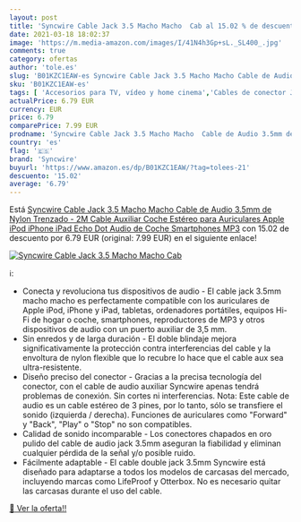 ```yaml
---
layout: post
title: 'Syncwire Cable Jack 3.5 Macho Macho  Cab al 15.02 % de descuento'
date: 2021-03-18 18:02:37
image: 'https://m.media-amazon.com/images/I/41N4h3Gp+sL._SL400_.jpg'
comments: true
category: ofertas
author: 'tole.es'
slug: 'B01KZC1EAW-es Syncwire Cable Jack 3.5 Macho Macho Cable de Audio 3.5mm...'
sku: 'B01KZC1EAW-es'
tags: [ 'Accesorios para TV, vídeo y home cinema','Cables de conector Jack','Cables para TV, vídeo y home cinema','Electrónica','TV, vídeo y home cinema','apple','ipad','iphone','ipod','syncwire', ]
actualPrice: 6.79 EUR
currency: EUR
price: 6.79
comparePrice: 7.99 EUR
prodname: 'Syncwire Cable Jack 3.5 Macho Macho  Cable de Audio 3.5mm de Nylon Trenzado - 2M  Cable Auxiliar Coche Estéreo para Auriculares  Apple iPod  iPhone  iPad  Echo Dot  Audio de Coche  Smartphones  MP3'
country: 'es'
flag: '🇪🇸'
brand: 'Syncwire'
buyurl: 'https://www.amazon.es/dp/B01KZC1EAW/?tag=tolees-21'
descuento: '15.02'
average: '6.79'
---
```


Está [Syncwire Cable Jack 3.5 Macho Macho  Cable de Audio 3.5mm de Nylon Trenzado - 2M  Cable Auxiliar Coche Estéreo para Auriculares  Apple iPod  iPhone  iPad  Echo Dot  Audio de Coche  Smartphones  MP3](https://www.amazon.es/dp/B01KZC1EAW/?tag=tolees-21) con 15.02 de descuento por 6.79 EUR (original: 7.99 EUR) en el siguiente enlace!

[![Syncwire Cable Jack 3.5 Macho Macho  Cab](https://m.media-amazon.com/images/I/41N4h3Gp+sL._SL400_.jpg)](https://www.amazon.es/dp/B01KZC1EAW/?tag=tolees-21)

ℹ️:

- Conecta y revoluciona tus dispositivos de audio - El cable jack 3.5mm macho macho es perfectamente compatible con los auriculares de Apple iPod, iPhone y iPad, tabletas, ordenadores portátiles, equipos Hi-Fi de hogar o coche, smartphones, reproductores de MP3 y otros dispositivos de audio con un puerto auxiliar de 3,5 mm.
- Sin enredos y de larga duración - El doble blindaje mejora significativamente la protección contra interferencias del cable y la envoltura de nylon flexible que lo recubre lo hace que el cable aux sea ultra-resistente.
- Diseño preciso del conector - Gracias a la precisa tecnología del conector, con el cable de audio auxiliar Syncwire apenas tendrá problemas de conexión. Sin cortes ni interferencias. Nota: Este cable de audio es un cable estéreo de 3 pines, por lo tanto, sólo se transfiere el sonido (izquierda / derecha). Funciones de auriculares como "Forward" y "Back", "Play" o "Stop" no son compatibles.
- Calidad de sonido incomparable - Los conectores chapados en oro pulido del cable de audio jack 3.5mm aseguran la fiabilidad y eliminan cualquier pérdida de la señal y/o posible ruido.
- Fácilmente adaptable - El cable double jack 3.5mm Syncwire está diseñado para adaptarse a todos los modelos de carcasas del mercado, incluyendo marcas como LifeProof y Otterbox. No es necesario quitar las carcasas durante el uso del cable.

[🛒 Ver la oferta!!](https://www.amazon.es/dp/B01KZC1EAW/?tag=tolees-21)
